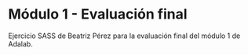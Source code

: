
# Módulo 1 - Evaluación final

Ejercicio SASS de Beatriz Pérez para la evaluación final del módulo 1 de Adalab.
